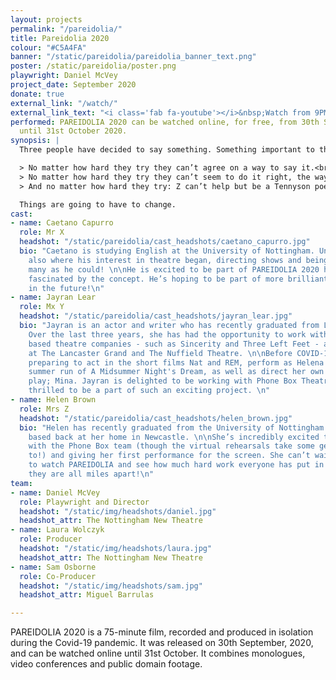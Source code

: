 ```yaml
---
layout: projects
permalink: "/pareidolia/"
title: Pareidolia 2020
colour: "#C5A4FA"
banner: "/static/pareidolia/pareidolia_banner_text.png"
poster: /static/pareidolia/poster.png
playwright: Daniel McVey
project_date: September 2020
donate: true
external_link: "/watch/"
external_link_text: "<i class='fab fa-youtube'></i>&nbsp;Watch from 9PM 30th September"
performed: PAREIDOLIA 2020 can be watched online, for free, from 30th September 2020
  until 31st October 2020.
synopsis: |
  Three people have decided to say something. Something important to them, supposedly. But things are going wrong (and it’s not just their internet bandwidth).

  > No matter how hard they try they can’t agree on a way to say it.<br>
  > No matter how hard they try they can’t seem to do it right, the way they planned.<br>
  > And no matter how hard they try: Z can’t help but be a Tennyson poem, X can’t help but be a Russian antihero, and Y can’t help but be the world of L. Frank Baum.

  Things are going to have to change.
cast:
- name: Caetano Capurro
  role: Mr X
  headshot: "/static/pareidolia/cast_headshots/caetano_capurro.jpg"
  bio: "Caetano is studying English at the University of Nottingham. University is
    also where his interest in theatre began, directing shows and being part of as
    many as he could! \n\nHe is excited to be part of PAREIDOLIA 2020 having been
    fascinated by the concept. He’s hoping to be part of more brilliant productions
    in the future!\n"
- name: Jayran Lear
  role: Mx Y
  headshot: "/static/pareidolia/cast_headshots/jayran_lear.jpg"
  bio: "Jayran is an actor and writer who has recently graduated from Lancaster University.
    Over the last three years, she has had the opportunity to work with Lancaster
    based theatre companies - such as Sincerity and Three Left Feet - and perform
    at The Lancaster Grand and The Nuffield Theatre. \n\nBefore COVID-19, Jayran was
    preparing to act in the short films Nat and REM, perform as Helena in an outdoor
    summer run of A Midsummer Night's Dream, as well as direct her own original written
    play; Mina. Jayran is delighted to be working with Phone Box Theatre and incredibly
    thrilled to be a part of such an exciting project. \n"
- name: Helen Brown
  role: Mrs Z
  headshot: "/static/pareidolia/cast_headshots/helen_brown.jpg"
  bio: "Helen has recently graduated from the University of Nottingham and is currently
    based back at her home in Newcastle. \n\nShe’s incredibly excited to be working
    with the Phone Box team (though the virtual rehearsals take some getting used
    to!) and giving her first performance for the screen. She can’t wait for people
    to watch PAREIDOLIA and see how much hard work everyone has put in even though
    they are all miles apart!\n"
team:
- name: Daniel McVey
  role: Playwright and Director
  headshot: "/static/img/headshots/daniel.jpg"
  headshot_attr: The Nottingham New Theatre
- name: Laura Wolczyk
  role: Producer
  headshot: "/static/img/headshots/laura.jpg"
  headshot_attr: The Nottingham New Theatre
- name: Sam Osborne
  role: Co-Producer
  headshot: "/static/img/headshots/sam.jpg"
  headshot_attr: Miguel Barrulas

---
```

PAREIDOLIA 2020 is a 75-minute film, recorded and produced in isolation during the Covid-19 pandemic. It was released on 30th September, 2020, and can be watched online until 31st October. It combines monologues, video conferences and public domain footage.